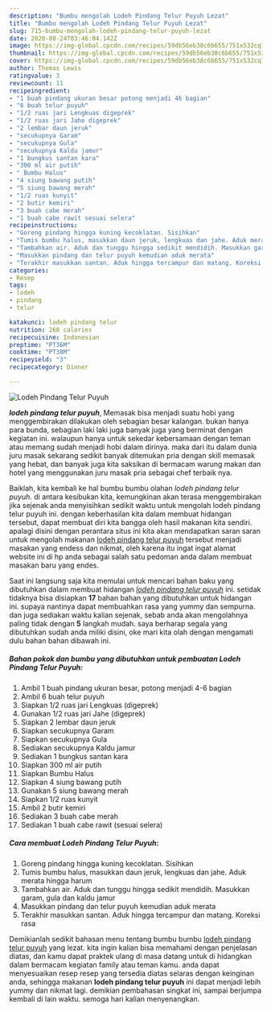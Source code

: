```yaml
---
description: "Bumbu mengolah Lodeh Pindang Telur Puyuh Lezat"
title: "Bumbu mengolah Lodeh Pindang Telur Puyuh Lezat"
slug: 715-bumbu-mengolah-lodeh-pindang-telur-puyuh-lezat
date: 2020-08-24T03:46:04.142Z
image: https://img-global.cpcdn.com/recipes/59db56eb38c6b655/751x532cq70/lodeh-pindang-telur-puyuh-foto-resep-utama.jpg
thumbnail: https://img-global.cpcdn.com/recipes/59db56eb38c6b655/751x532cq70/lodeh-pindang-telur-puyuh-foto-resep-utama.jpg
cover: https://img-global.cpcdn.com/recipes/59db56eb38c6b655/751x532cq70/lodeh-pindang-telur-puyuh-foto-resep-utama.jpg
author: Thomas Lewis
ratingvalue: 3
reviewcount: 11
recipeingredient:
- "1 buah pindang ukuran besar potong menjadi 46 bagian"
- "6 buah telur puyuh"
- "1/2 ruas jari Lengkuas digeprek"
- "1/2 ruas jari Jahe digeprek"
- "2 lembar daun jeruk"
- "secukupnya Garam"
- "secukupnya Gula"
- "secukupnya Kaldu jamur"
- "1 bungkus santan kara"
- "300 ml air putih"
- " Bumbu Halus"
- "4 siung bawang putih"
- "5 siung bawang merah"
- "1/2 ruas kunyit"
- "2 butir kemiri"
- "3 buah cabe merah"
- "1 buah cabe rawit sesuai selera"
recipeinstructions:
- "Goreng pindang hingga kuning kecoklatan. Sisihkan"
- "Tumis bumbu halus, masukkan daun jeruk, lengkuas dan jahe. Aduk merata hingga harum"
- "Tambahkan air. Aduk dan tunggu hingga sedikit mendidih. Masukkan garam, gula dan kaldu jamur"
- "Masukkan pindang dan telur puyuh kemudian aduk merata"
- "Terakhir masukkan santan. Aduk hingga tercampur dan matang. Koreksi rasa"
categories:
- Resep
tags:
- lodeh
- pindang
- telur

katakunci: lodeh pindang telur 
nutrition: 268 calories
recipecuisine: Indonesian
preptime: "PT36M"
cooktime: "PT38M"
recipeyield: "3"
recipecategory: Dinner

---
```



![Lodeh Pindang Telur Puyuh](https://img-global.cpcdn.com/recipes/59db56eb38c6b655/751x532cq70/lodeh-pindang-telur-puyuh-foto-resep-utama.jpg)

<b><i>lodeh pindang telur puyuh</i></b>, Memasak bisa menjadi suatu hobi yang menggembirakan dilakukan oleh sebagian besar kalangan. bukan hanya para bunda, sebagian laki laki juga banyak juga yang berminat dengan kegiatan ini. walaupun hanya untuk sekedar kebersamaan dengan teman atau memang sudah menjadi hobi dalam dirinya. maka dari itu dalam dunia juru masak sekarang sedikit banyak ditemukan pria dengan skill memasak yang hebat, dan banyak juga kita saksikan di bermacam warung makan dan hotel yang menggunakan juru masak pria sebagai chef terbaik nya.

Baiklah, kita kembali ke hal bumbu bumbu olahan <i>lodeh pindang telur puyuh</i>. di antara kesibukan kita, kemungkinan akan terasa menggembirakan jika sejenak anda menyisihkan sedikit waktu untuk mengolah lodeh pindang telur puyuh ini. dengan keberhasilan kita dalam membuat hidangan tersebut, dapat membuat diri kita bangga oleh hasil makanan kita sendiri. apalagi disini dengan perantara situs ini kita akan mendapatkan saran saran untuk mengolah makanan <u>lodeh pindang telur puyuh</u> tersebut menjadi masakan yang endess dan nikmat, oleh karena itu ingat ingat alamat website ini di hp anda sebagai salah satu pedoman anda dalam membuat masakan baru yang endes.




Saat ini langsung saja kita memulai untuk mencari bahan baku yang dibutuhkan dalam membuat hidangan <u><i>lodeh pindang telur puyuh</i></u> ini. setidak tidaknya bisa disiapkan <b>17</b> bahan bahan yang dibutuhkan untuk hidangan ini. supaya nantinya dapat membuahkan rasa yang yummy dan sempurna. dan juga sediakan waktu kalian sejenak, sebab anda akan mengolahnya paling tidak dengan <b>5</b> langkah mudah. saya berharap segala yang dibutuhkan sudah anda miliki disini, oke mari kita olah dengan mengamati dulu bahan bahan dibawah ini.

<!--inarticleads1-->

##### Bahan pokok dan bumbu yang dibutuhkan untuk pembuatan Lodeh Pindang Telur Puyuh:

1. Ambil 1 buah pindang ukuran besar, potong menjadi 4-6 bagian
1. Ambil 6 buah telur puyuh
1. Siapkan 1/2 ruas jari Lengkuas (digeprek)
1. Gunakan 1/2 ruas jari Jahe (digeprek)
1. Siapkan 2 lembar daun jeruk
1. Siapkan secukupnya Garam
1. Siapkan secukupnya Gula
1. Sediakan secukupnya Kaldu jamur
1. Sediakan 1 bungkus santan kara
1. Siapkan 300 ml air putih
1. Siapkan  Bumbu Halus
1. Siapkan 4 siung bawang putih
1. Gunakan 5 siung bawang merah
1. Siapkan 1/2 ruas kunyit
1. Ambil 2 butir kemiri
1. Sediakan 3 buah cabe merah
1. Sediakan 1 buah cabe rawit (sesuai selera)




<!--inarticleads2-->

##### Cara membuat Lodeh Pindang Telur Puyuh:

1. Goreng pindang hingga kuning kecoklatan. Sisihkan
1. Tumis bumbu halus, masukkan daun jeruk, lengkuas dan jahe. Aduk merata hingga harum
1. Tambahkan air. Aduk dan tunggu hingga sedikit mendidih. Masukkan garam, gula dan kaldu jamur
1. Masukkan pindang dan telur puyuh kemudian aduk merata
1. Terakhir masukkan santan. Aduk hingga tercampur dan matang. Koreksi rasa




Demikianlah sedikit bahasan menu tentang bumbu bumbu <u>lodeh pindang telur puyuh</u> yang lezat. kita ingin kalian bisa memahami dengan penjelasan diatas, dan kamu dapat praktek ulang di masa datang untuk di hidangkan dalam bermacam kegiatan family atau teman kamu. anda dapat menyesuaikan resep resep yang tersedia diatas selaras dengan keinginan anda, sehingga makanan <b>lodeh pindang telur puyuh</b> ini dapat menjadi lebih yummy dan nikmat lagi. demikian pembahasan singkat ini, sampai berjumpa kembali di lain waktu. semoga hari kalian menyenangkan.
